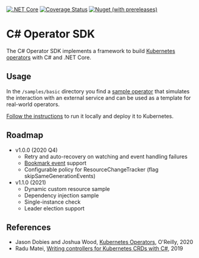 [![.NET Core](https://github.com/falox/csharp-operator-sdk/workflows/.NET%20Core/badge.svg?branch=master)](https://github.com/falox/csharp-operator-sdk/actions?query=workflow%3A%22.NET+Core%22)
[![Coverage Status](https://coveralls.io/repos/github/falox/csharp-operator-sdk/badge.svg)](https://coveralls.io/github/falox/csharp-operator-sdk)
[![Nuget (with prereleases)](https://img.shields.io/nuget/vpre/k8s.Operators)](https://www.nuget.org/packages/k8s.Operators)

# C# Operator SDK

The C# Operator SDK implements a framework to build [Kubernetes operators](https://kubernetes.io/docs/concepts/extend-kubernetes/operator/) with C# and .NET Core.

## Usage

In the `/samples/basic` directory you find a [sample operator](./samples/basic/README.md) that simulates the interaction with an external service and can be used as a template for real-world operators. 

[Follow the instructions](./samples/basic/README.md) to run it locally and deploy it to Kubernetes.

## Roadmap

- v1.0.0 (2020 Q4)
    - Retry and auto-recovery on watching and event handling failures
    - [Bookmark event](https://kubernetes.io/docs/reference/using-api/api-concepts/#watch-bookmarks) support
    - Configurable policy for ResourceChangeTracker (flag skipSameGenerationEvents)
- v1.1.0 (2021)
    - Dynamic custom resource sample
    - Dependency injection sample
    - Single-instance check
    - Leader election support

## References

- Jason Dobies and Joshua Wood, [Kubernetes Operators](https://www.oreilly.com/library/view/kubernetes-operators/9781492048039/), O'Reilly, 2020
- Radu Matei, [Writing controllers for Kubernetes CRDs with C#](https://radu-matei.com/blog/kubernetes-controller-csharp/), 2019
